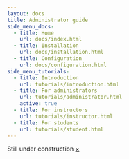 ```yaml
---
layout: docs
title: Administrator guide
side_menu_docs:
  - title: Home
    url: docs/index.html
  - title: Installation
    url: docs/installation.html
  - title: Configuration
    url: docs/configuration.html
side_menu_tutorials:
  - title: Introduction
    url: tutorials/introduction.html
  - title: For administrators
    url: tutorials/administrator.html
    active: true
  - title: For instructors
    url: tutorials/instructor.html
  - title: For students
    url: tutorials/student.html
---
```


<div data-alert class="alert-box alert radius">
  Still under construction
  <a href="#" class="close">&times;</a>
</div>